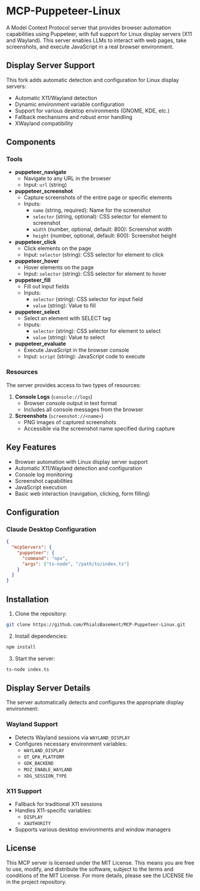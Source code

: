 # MCP-Puppeteer-Linux
A Model Context Protocol server that provides browser automation capabilities using Puppeteer, with full support for Linux display servers (X11 and Wayland). This server enables LLMs to interact with web pages, take screenshots, and execute JavaScript in a real browser environment.

## Display Server Support
This fork adds automatic detection and configuration for Linux display servers:
- Automatic X11/Wayland detection
- Dynamic environment variable configuration
- Support for various desktop environments (GNOME, KDE, etc.)
- Fallback mechanisms and robust error handling
- XWayland compatibility

## Components
### Tools
- **puppeteer_navigate**
  - Navigate to any URL in the browser
  - Input: `url` (string)
- **puppeteer_screenshot**
  - Capture screenshots of the entire page or specific elements
  - Inputs:
    - `name` (string, required): Name for the screenshot
    - `selector` (string, optional): CSS selector for element to screenshot
    - `width` (number, optional, default: 800): Screenshot width
    - `height` (number, optional, default: 600): Screenshot height
- **puppeteer_click**
  - Click elements on the page
  - Input: `selector` (string): CSS selector for element to click
- **puppeteer_hover**
  - Hover elements on the page
  - Input: `selector` (string): CSS selector for element to hover
- **puppeteer_fill**
  - Fill out input fields
  - Inputs:
    - `selector` (string): CSS selector for input field
    - `value` (string): Value to fill
- **puppeteer_select**
  - Select an element with SELECT tag
  - Inputs:
    - `selector` (string): CSS selector for element to select
    - `value` (string): Value to select
- **puppeteer_evaluate**
  - Execute JavaScript in the browser console
  - Input: `script` (string): JavaScript code to execute

### Resources
The server provides access to two types of resources:
1. **Console Logs** (`console://logs`)
   - Browser console output in text format
   - Includes all console messages from the browser
2. **Screenshots** (`screenshot://<name>`)
   - PNG images of captured screenshots
   - Accessible via the screenshot name specified during capture

## Key Features
- Browser automation with Linux display server support
- Automatic X11/Wayland detection and configuration
- Console log monitoring
- Screenshot capabilities
- JavaScript execution
- Basic web interaction (navigation, clicking, form filling)

## Configuration
### Claude Desktop Configuration
```json
{
  "mcpServers": {
    "puppeteer": {
      "command": "npx",
      "args": ["ts-node", "/path/to/index.ts"]
    }
  }
}
```

## Installation
1. Clone the repository:
```bash
git clone https://github.com/PhialsBasement/MCP-Puppeteer-Linux.git
```

2. Install dependencies:
```bash
npm install
```

3. Start the server:
```bash
ts-node index.ts
```

## Display Server Details
The server automatically detects and configures the appropriate display environment:

### Wayland Support
- Detects Wayland sessions via `WAYLAND_DISPLAY`
- Configures necessary environment variables:
  - `WAYLAND_DISPLAY`
  - `QT_QPA_PLATFORM`
  - `GDK_BACKEND`
  - `MOZ_ENABLE_WAYLAND`
  - `XDG_SESSION_TYPE`

### X11 Support
- Fallback for traditional X11 sessions
- Handles X11-specific variables:
  - `DISPLAY`
  - `XAUTHORITY`
- Supports various desktop environments and window managers

## License
This MCP server is licensed under the MIT License. This means you are free to use, modify, and distribute the software, subject to the terms and conditions of the MIT License. For more details, please see the LICENSE file in the project repository.